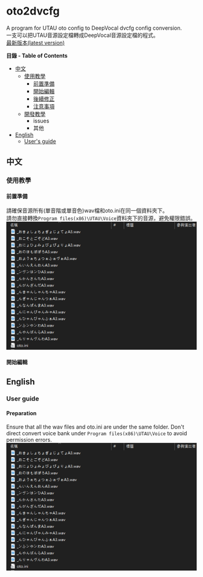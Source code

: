 # oto2dvcfg
 A program for UTAU oto config to DeepVocal dvcfg config conversion.  
一支可以把UTAU音源設定檔轉成DeepVocal音源設定檔的程式。  
[最新版本(latest version)](https://github.com/justln1113/oto2dvcfg/releases/download/Beta_V0.3/oto2dvcfg_Beta_V0.3.zip)

**目錄 - Table of Contents**
* [中文](#中文)
  * [使用教學](#使用教學)
    * [前置準備](#前置準備)
    * [開始編輯](#開始編輯)
    * [後續修正]()
    * [注意事項]()
   * [開發教學]()
     * issues
     * 其他
* [English](#English)
  * [User's guide](#User-guide)
## 中文
### 使用教學
#### 前置準備
請確保音源所有(單音階或單音色)wav檔和oto.ini在同一個資料夾下。  
請勿直接轉換```Program files(x86)\UTAU\Voice```資料夾下的音源，避免權限錯誤。   
![image](https://github.com/justln1113/oto2dvcfg/blob/master/Resource/wav_and_oto_in_same_dir.png)  

#### 開始編輯



## English
### User guide
#### Preparation 
Ensure that all the wav files and oto.ini are under the same folder.
Don't direct convert voice bank under ```Program files(x86)\UTAU\Voice``` to avoid permission errors.  
![image](https://github.com/justln1113/oto2dvcfg/blob/master/Resource/wav_and_oto_in_same_dir.png)  


